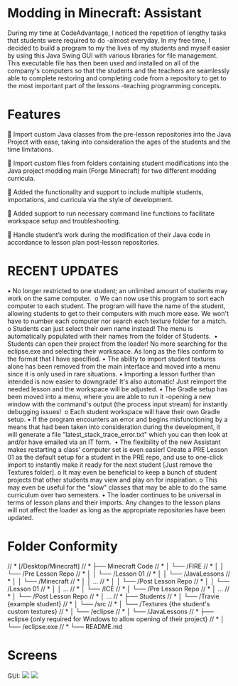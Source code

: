 # Modding in Minecraft: Assistant

During my time at CodeAdvantage, I noticed the repetition of lengthy tasks that students were required to do -almost everyday. 
In my free time, I decided to build a program to my the lives of my students and myself easier by using this Java Swing GUI with various libraries for file management. 
This executable file has then been used and installed on all of the company's computers so that the students and the teachers are seamlessly able to complete restoring and completing code from a repository to get to the most important part of the lessons -teaching programming concepts.
# Features
	Import custom Java classes from the pre-lesson repositories into the Java Project with ease, taking into consideration the ages of the students and the time limitations. 

	Import custom files from folders containing student modifications into the Java project modding main (Forge Minecraft) for two different modding curricula.

	Added the functionality and support to include multiple students, importations, and curricula via the style of development.

	Added support to run necessary command line functions to facilitate workspace setup and troubleshooting.

	Handle student’s work during the modification of their Java code in accordance to lesson plan post-lesson repositories. 

# RECENT UPDATES
•	No longer restricted to one student; an unlimited amount of students may work on the same computer. 
o	We can now use this program to sort each computer to each student. The program will have the name of the student, allowing students to get to their computers with much more ease. We won't have to number each computer nor search each texture folder for a match. 
o	Students can just select their own name instead! The menu is automatically populated with their names from the folder of Students. 
•	Students can open their project from the loader! No more searching for the eclipse.exe and selecting their workspace. As long as the files conform to the format that I have specified.
•	The ability to import student textures alone has been removed from the main interface and moved into a menu since it is only used in rare situations.
•	Importing a lesson further than intended is now easier to downgrade! It's also automatic! Just reimport the needed lesson and the workspace will be adjusted.
•	The Gradle setup has been moved into a menu, where you are able to run it -opening a new window with the command's output (the process input stream) for instantly debugging issues! 
o	Each student workspace will have their own Gradle setup.
•	If the program encounters an error and begins misfunctioning by a means that had been taken into consideration during the development, it will generate a file "latest_stack_trace_error.txt" which you can then look at and/or have emailed via an IT form. 
•	The flexibility of the new Assistant makes restarting a class' computer set is even easier! Create a PRE Lesson 01 as the default setup for a student in the PRE repo, and use to one-click import to instantly make it ready for the next student [Just remove the Textures folder].
o	It may even be beneficial to keep a bunch of student projects that other students may view and play on for inspiration.
o	This may even be useful for the "slow" classes that may be able to do the same curriculum over two semesters.
•	The loader continues to be universal in terms of lesson plans and their imports. Any changes to the lesson plans will not affect the loader as long as the appropriate repositories have been updated. 

# Folder Conformity 
// * [/Desktop/Minecraft]
// * ├── Minecraft Code
// * │   └── /FIRE
// * │   │   └── /Pre Lesson Repo
// * │   │       └── /Lesson 01
// * │   │           └── /JavaLessons
// * │   │           └── /Minecraft
// * │   │       ...
// * │   │   └── /Post Lesson Repo
// * │   │       └── /Lesson 01
// * │   │       ...
// * │   └── /ICE
// * │       └── /Pre Lesson Repo
// * │           ...
// * │       └── /Post Lesson Repo
// * │           ...
// * ├── Students
// * │   └── /Travie {example student}
// * │       └── /src
// * │       └── /Textures {the student's custom textures}
// * │       └── /eclipse
// * │           └── /JavaLessons
// * ├── eclipse {only required for Windows to allow opening of their project}
// * │   └── /eclipse.exe
// * └── README.md

# Screens
GUI:
![](https://github.com/baksha97/Modding-In-Minecraft-Assistant/blob/master/assistant_screens/interface.png)
![](https://github.com/baksha97/Modding-In-Minecraft-Assistant/blob/master/assistant_screens/menu.png)
